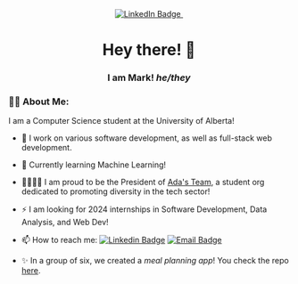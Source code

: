 <div id="badges" align="center">
  <a href="https://www.linkedin.com/in/mark-maligalig/">
    <img src="https://img.shields.io/badge/LinkedIn-blue?style=for-the-badge&logo=linkedin&logoColor=white" alt="LinkedIn Badge"/>
  </a>
  <img src="https://komarev.com/ghpvc/?username=mark8m&style=for-the-badge&color=blueviolet&base=0" alt=""/>
</div>

<div align="center">
  <h1>Hey there! 👋 </h1>
  <h3>I am Mark! <i>he/they</i></h3>
</div>

### 🧑‍💻 About Me:
I am a Computer Science student at the University of Alberta!
- :telescope: I work on various software development, as well as full-stack web development.

- :seedling: Currently learning Machine Learning!

- 🏳️‍🌈🏳️‍⚧️ I am proud to be the President of [Ada's Team](https://adasteam.ca), a student org dedicated to promoting diversity in the tech sector!

- :zap: I am looking for 2024 internships in Software Development, Data Analysis, and Web Dev!

- :mailbox: How to reach me: [![Linkedin Badge](https://img.shields.io/badge/LinkedIn-blue?style=for-the-badge&logo=linkedin&logoColor=white)](https://www.linkedin.com/in/mark-maligalig/) [![Email Badge](https://img.shields.io/badge/Email-red?style=for-the-badge&logo=gmail&logoColor=white)](mailto:maligali@ualberta.ca)

- ✨ In a group of six, we created a _meal planning app_! You check the repo [here](https://github.com/CMPUT301F22T18/SnackNTrack).

<!--
**mark8m/mark8m** is a ✨ _special_ ✨ repository because its `README.md` (this file) appears on your GitHub profile.

Here are some ideas to get you started:

- 🔭 I’m currently working on ...
- 🌱 I’m currently learning ...
- 👯 I’m looking to collaborate on ...
- 🤔 I’m looking for help with ...
- 💬 Ask me about ...
- 📫 How to reach me: ...
- 😄 Pronouns: ...
- ⚡ Fun fact: ...

-->
